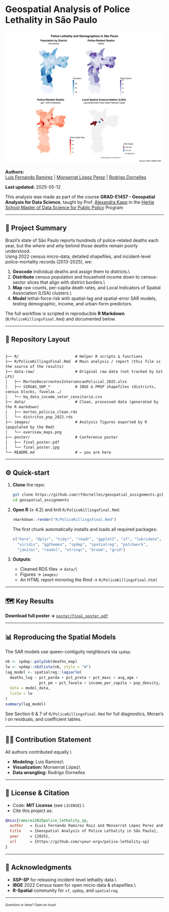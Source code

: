 # Geospatial Analysis of Police Lethality in São Paulo

<p align="center">

<img src="images/police_lethality_maps.png" alt="Population, raw deaths, deaths per 1 000 inhabitants, and LISA clusters" width="800"/>

</p>

**Authors:**\
[Luis Fernando Ramirez](http://www.github.com/lramir14) \| [Monserrat López Perez](http://www.github.com/Monlo) \| [Rodrigo Dornelles](http://www.github.com/rfdornelles)

**Last updated:** 2025-05-12

This analysis was made as part of the course **GRAD-E1457 - Geospatial Analysis for Data Science**, taught by Prof. [Alexandra Kapp](https://scholar.google.de/citations?user=Uq5J4p8AAAAJ) in the [Hertie School Master of Data Science for Public Policy](https://www.hertie-school.org/en/mds) Program

------------------------------------------------------------------------

## 📝 Project Summary

Brazil’s state of São Paulo reports hundreds of police-related deaths each year, but the *where* and *why* behind those deaths remain poorly understood.\
Using 2022 census micro-data, detailed shapefiles, and incident-level police-mortality records (2013-2025), we:

1.  **Geocode** individual deaths and assign them to districts.\
2.  **Distribute** census population and household income down to census-sector slices that align with district borders.\
3.  **Map** raw counts, per-capita death rates, and Local Indicators of Spatial Association (LISA) clusters.\
4.  **Model** lethal-force risk with spatial-lag and spatial-error SAR models, testing demographic, income, and urban-form predictors.

The full workflow is scripted in reproducible **R Markdown** (`R/PoliceKillingsFinal.Rmd`) and documented below.

------------------------------------------------------------------------

## 📁 Repository Layout

```         

├── R/                         # Helper R scripts & functions
├── R/PoliceKillingsFinal.Rmd  # Main analysis / report (this file is the source of the results)
├── data-raw/                  # Original raw data (not tracked by Git LFS)
│   ├── MortesDecorrentesIntervencaoPolicial_2025.xlsx
│   ├── SIRGAS_SHP_*           # IBGE & PMSP shapefiles (districts, census blocks, favelas …)
│   └── bq_data_income_setor_censitario.csv
├── data/                      # Clean, processed data (generated by the R markdown)
│   ├── mortes_policia_clean.rds
│   └── distritos_pop_2022.rds
├── images/                    # Analysis figures exported by R (populated by the Rmd)
│   └── overview_maps.png
├── poster/                    # Conference poster
│   ├── final_poster.pdf
│   └── final_poster.jpg
└── README.md                  # ← you are here
```

------------------------------------------------------------------------

## ⚙️ Quick-start

1.  **Clone** the repo:

    ``` bash
    git clone https://github.com/rfdornelles/geospatial_assignments.git
    cd geospatial_assignments
    ```

2.  **Open R** (≥ 4.2) and knit `R/PoliceKillingsFinal.Rmd`:

    ``` r
    rmarkdown::render("R/PoliceKillingsFinal.Rmd")
    ```

    The first chunk automatically installs and loads all required packages:

    ``` r
    c("here", "dplyr", "tidyr", "readr", "ggplot2", "sf", "lubridate",
      "viridis", "ggthemes", "spdep", "spatialreg", "patchwork",
      "janitor", "readxl", "stringr", "broom", "grid")
    ```

3.  **Outputs**:

    -   Cleaned RDS files → `data/`\
    -   Figures → `images/`
    -   An HTML report mirroring the Rmd → `R/PoliceKillingsFinal.html`

------------------------------------------------------------------------

## 🗺️ Key Results

**Download full poster →** [`poster/final_poster.pdf`](poster/final_poster.pdf)

------------------------------------------------------------------------

## 📊 Reproducing the Spatial Models

The SAR models use queen-contiguity neighbours via `spdep`:

``` r
nb <- spdep::poly2nb(deaths_map)
lw <- spdep::nb2listw(nb, style = "W")
lag_model <- spatialreg::lagsarlm(
  deaths_log ~ pct_parda + pct_preta + pct_masc + avg_age +
               pct_pm + pct_favela + income_per_capita + pop_density,
  data = model_data,
  listw = lw
)
summary(lag_model)
```

See Section 6 & 7 of `R/PoliceKillingsFinal.Rmd` for full diagnostics, Moran’s I on residuals, and coefficient tables.

------------------------------------------------------------------------

## 👩‍💻 Contribution Statement

All authors contributed equally.\
- **Modeling:** Luis Ramirez\
- **Visualization:** Monserrat López\
- **Data wrangling:** Rodrigo Dornelles

------------------------------------------------------------------------

## 📄 License & Citation

-   Code: **MIT License** (see `LICENSE`).\
-   Cite this project as:

``` bibtex
@misc{ramirez2025police_lethality_sp,
  author   = {Luis Fernando Ramirez Ruiz and Monserrat López Perez and Rodrigo Dornelles},
  title    = {Geospatial Analysis of Police Lethality in São Paulo},
  year     = {2025},
  url      = {https://github.com/<your-org>/police-lethality-sp}
}
```

------------------------------------------------------------------------

## 🙏 Acknowledgments

-   **SSP-SP** for releasing incident-level lethality data.\
-   **IBGE** 2022 Census team for open micro-data & shapefiles.\
-   **R-Spatial** community for `sf`, `spdep`, and `spatialreg`.

------------------------------------------------------------------------

<sub><sup>Questions or ideas? Open an issue!</sup></sub>
